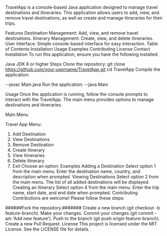 
TravelApp is a console-based Java application designed to manage travel destinations and itineraries. This application allows users to add, view, and remove travel destinations, as well as create and manage itineraries for their trips.

Features
Destination Management: Add, view, and remove travel destinations.
Itinerary Management: Create, view, and delete itineraries.
User Interface: Simple console-based interface for easy interaction.
Table of Contents
Installation
Usage
Examples
Contributing
License
Contact
Installation
To run this application, ensure you have the following installed:

Java JDK 8 or higher
Steps
Clone the repository:
git clone https://github.com/your-username/TravelApp.git
cd TravelApp
Compile the application:

--javac Main.java
Run the application:
--java Main


Usage
Once the application is running, follow the console prompts to interact with the TravelApp. The main menu provides options to manage destinations and itineraries.

Main Menu

Travel App Menu:
1. Add Destination
2. View Destinations
3. Remove Destination
4. Create Itinerary
5. View Itineraries
6. Delete Itinerary
7. Exit
Choose an option:
Examples
Adding a Destination
Select option 1 from the main menu.
Enter the destination name, country, and description when prompted.
Viewing Destinations
Select option 2 from the main menu.
The list of all added destinations will be displayed.
Creating an Itinerary
Select option 4 from the main menu.
Enter the trip name, start date, and end date when prompted.
Contributing
Contributions are welcome! Please follow these steps:

######Fork the repository.#######
Create a new branch (git checkout -b feature-branch).
Make your changes.
Commit your changes (git commit -am 'Add new feature').
Push to the branch (git push origin feature-branch).
Create a new Pull Request.
License
This project is licensed under the MIT License. See the LICENSE file for details.

